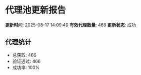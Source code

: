 # 代理池更新报告

**更新时间**: 2025-08-17 14:09:40
**有效代理数量**: 466
**更新状态**:  成功

## 代理统计
- 总获取: 466
- 验证通过: 466
- 成功率: 100%
